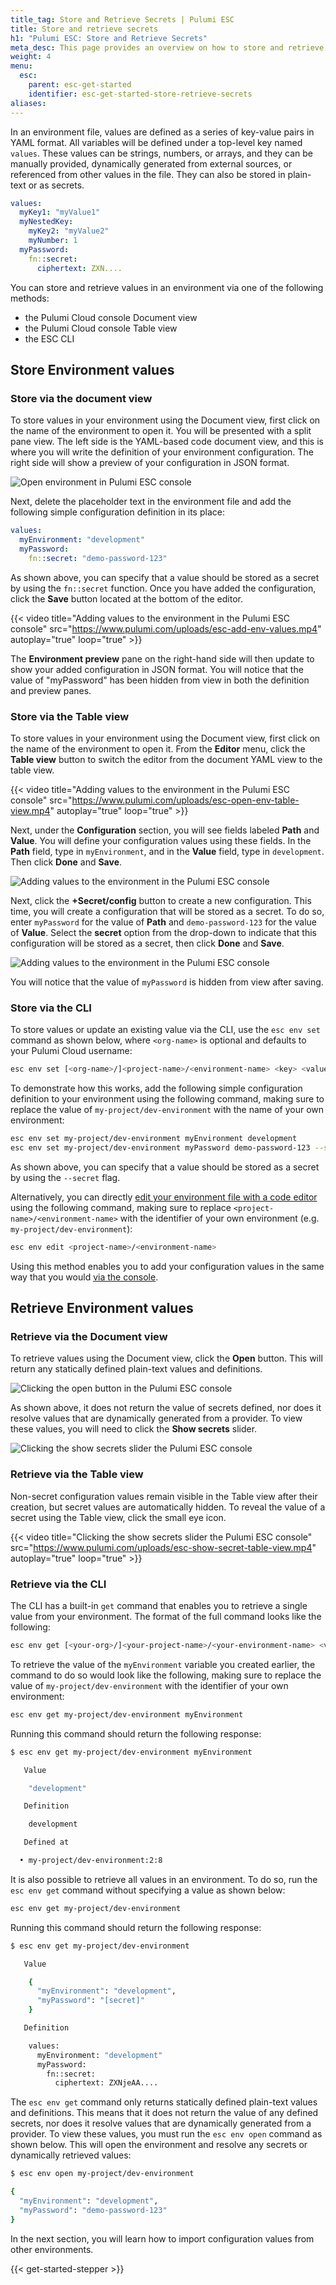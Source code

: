 ```yaml
---
title_tag: Store and Retrieve Secrets | Pulumi ESC
title: Store and retrieve secrets
h1: "Pulumi ESC: Store and Retrieve Secrets"
meta_desc: This page provides an overview on how to store and retrieve secrets in Pulumi ESC.
weight: 4
menu:
  esc:
    parent: esc-get-started
    identifier: esc-get-started-store-retrieve-secrets
aliases:
---
```


In an environment file, values are defined as a series of key-value pairs in YAML format. All variables will be defined under a top-level key named `values`. These values can be strings, numbers, or arrays, and they can be manually provided, dynamically generated from external sources, or referenced from other values in the file. They can also be stored in plain-text or as secrets.

```yaml
values:
  myKey1: "myValue1"
  myNestedKey:
    myKey2: "myValue2"
    myNumber: 1
  myPassword:
    fn::secret:
      ciphertext: ZXN....
```

You can store and retrieve values in an environment via one of the following methods:

- the Pulumi Cloud console Document view
- the Pulumi Cloud console Table view
- the ESC CLI

## Store Environment values

### Store via the document view

To store values in your environment using the Document view, first click on the name of the environment to open it. You will be presented with a split pane view. The left side is the YAML-based code document view, and this is where you will write the definition of your environment configuration. The right side will show a preview of your configuration in JSON format.

![Open environment in Pulumi ESC console](/docs/esc/assets/esc-open-env.png)

Next, delete the placeholder text in the environment file and add the following simple configuration definition in its place:

```yaml
values:
  myEnvironment: "development"
  myPassword:
    fn::secret: "demo-password-123"
```

As shown above, you can specify that a value should be stored as a secret by using the `fn::secret` function. Once you have added the configuration, click the **Save** button located at the bottom of the editor.

{{< video title="Adding values to the environment in the Pulumi ESC console" src="https://www.pulumi.com/uploads/esc-add-env-values.mp4" autoplay="true" loop="true" >}}

The **Environment preview** pane on the right-hand side will then update to show your added configuration in JSON format. You will notice that the value of "myPassword" has been hidden from view in both the definition and preview panes.

### Store via the Table view

To store values in your environment using the Document view, first click on the name of the environment to open it. From the **Editor** menu, click the **Table view** button to switch the editor from the document YAML view to the table view.

{{< video title="Adding values to the environment in the Pulumi ESC console" src="https://www.pulumi.com/uploads/esc-open-env-table-view.mp4" autoplay="true" loop="true" >}}

Next, under the **Configuration** section, you will see fields labeled **Path** and **Value**. You will define your configuration values using these fields. In the **Path** field, type in `myEnvironment`, and in the **Value** field, type in `development`. Then click **Done** and **Save**.

![Adding values to the environment in the Pulumi ESC console](/docs/esc/assets/esc-add-env-values.png)

Next, click the **+Secret/config** button to create a new configuration. This time, you will create a configuration that will be stored as a secret. To do so, enter `myPassword` for the value of **Path** and `demo-password-123` for the value of **Value**. Select the **secret** option from the drop-down to indicate that this configuration will be stored as a secret, then click **Done** and **Save**.

![Adding values to the environment in the Pulumi ESC console](/docs/esc/assets/esc-add-secret-value.png)

You will notice that the value of `myPassword` is hidden from view after saving.

### Store via the CLI

To store values or update an existing value via the CLI, use the `esc env set` command as shown below, where `<org-name>` is optional and defaults to your Pulumi Cloud username:

```bash
esc env set [<org-name>/]<project-name>/<environment-name> <key> <value>
```

To demonstrate how this works, add the following simple configuration definition to your environment using the following command, making sure to replace the value of `my-project/dev-environment` with the name of your own environment:

```bash
esc env set my-project/dev-environment myEnvironment development
esc env set my-project/dev-environment myPassword demo-password-123 --secret
```

As shown above, you can specify that a value should be stored as a secret by using the `--secret` flag.

Alternatively, you can directly [edit your environment file with a code editor](/docs/pulumi-cloud/esc/environments/#with-the-pulumi-esc-cli) using the following command, making sure to replace `<project-name>/<environment-name>` with the identifier of your own environment (e.g. `my-project/dev-environment`):

```bash
esc env edit <project-name>/<environment-name>
```

Using this method enables you to add your configuration values in the same way that you would [via the console](/docs/esc/get-started/store-and-retrieve-secrets/#store-via-the-console).

## Retrieve Environment values

### Retrieve via the Document view

To retrieve values using the Document view, click the **Open** button. This will return any statically defined plain-text values and definitions.

![Clicking the open button in the Pulumi ESC console](/docs/esc/assets/esc-open-environment.png)

As shown above, it does not return the value of secrets defined, nor does it resolve values that are dynamically generated from a provider. To view these values, you will need to click the **Show secrets** slider.

![Clicking the show secrets slider the Pulumi ESC console](/docs/esc/assets/esc-show-secret-document-view.png)

### Retrieve via the Table view

Non-secret configuration values remain visible in the Table view after their creation, but secret values are automatically hidden. To reveal the value of a secret using the Table view, click the small eye icon.

{{< video title="Clicking the show secrets slider the Pulumi ESC console" src="https://www.pulumi.com/uploads/esc-show-secret-table-view.mp4" autoplay="true" loop="true" >}}

### Retrieve via the CLI

The CLI has a built-in `get` command that enables you to retrieve a single value from your environment. The format of the full command looks like the following:

```bash
esc env get [<your-org>/]<your-project-name>/<your-environment-name> <variable-key-name>
```

To retrieve the value of the `myEnvironment` variable you created earlier, the command to do so would look like the following, making sure to replace the value of `my-project/dev-environment` with the identifier of your own environment:

```bash
esc env get my-project/dev-environment myEnvironment
```

Running this command should return the following response:

```bash
$ esc env get my-project/dev-environment myEnvironment

   Value

    "development"

   Definition

    development

   Defined at

  • my-project/dev-environment:2:8
```

It is also possible to retrieve all values in an environment. To do so, run the `esc env get` command without specifying a value as shown below:

```bash
esc env get my-project/dev-environment
```

Running this command should return the following response:

```bash
$ esc env get my-project/dev-environment

   Value

    {
      "myEnvironment": "development",
      "myPassword": "[secret]"
    }

   Definition

    values:
      myEnvironment: "development"
      myPassword:
        fn::secret:
          ciphertext: ZXNjeAA....

```

The `esc env get` command only returns statically defined plain-text values and definitions. This means that it does not return the value of any defined secrets, nor does it resolve values that are dynamically generated from a provider. To view these values, you must run the `esc env open` command as shown below. This will open the environment and resolve any secrets or dynamically retrieved values:

```bash
$ esc env open my-project/dev-environment

{
  "myEnvironment": "development",
  "myPassword": "demo-password-123"
}

```

In the next section, you will learn how to import configuration values from other environments.

{{< get-started-stepper >}}
